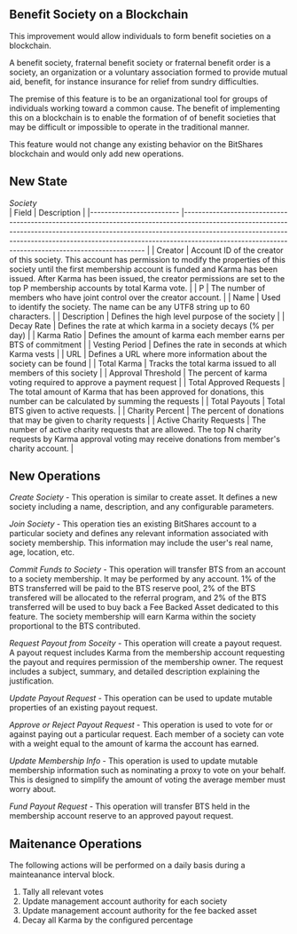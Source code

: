 Benefit Society on a Blockchain
-------------------------------

This improvement would allow individuals to form benefit societies on a blockchain.

A benefit society, fraternal benefit society or fraternal benefit order is a society, 
an organization or a voluntary association formed to provide mutual aid, benefit, 
for instance insurance for relief from sundry difficulties.

The premise of this feature is to be an organizational tool for groups of individuals
working toward a common cause.  The benefit of implementing this on a blockchain is to
enable the formation of of benefit societies that may be difficult or impossible to
operate in the traditional manner.

This feature would not change any existing behavior on the BitShares blockchain and would
only add new operations.

New State
--------------

*Society*  
| Field                   	| Description                                                                                                                                                                                                                                                                                                 	|
|-------------------------	|-------------------------------------------------------------------------------------------------------------------------------------------------------------------------------------------------------------------------------------------------------------------------------------------------------------	|
| Creator                 	| Account ID of the creator of this society. This account has permission to modify the properties of this society until the first membership account is funded and Karma has been issued.  After Karma has been issued, the creator permissions are set to the top P membership accounts by total Karma vote. 	|
| P                       	| The number of members who have joint control over the creator account.                                                                                                                                                                                                                                      	|
| Name                    	| Used to identify the society. The name can be any UTF8 string up to 60 characters.                                                                                                                                                                                                                          	|
| Description             	| Defines the high level purpose of the society                                                                                                                                                                                                                                                               	|
| Decay Rate              	| Defines the rate at which karma in a society decays (% per day)                                                                                                                                                                                                                                             	|
| Karma Ratio             	| Defines the amount of karma each member earns per BTS of commitment                                                                                                                                                                                                                                         	|
| Vesting Period          	| Defines the rate in seconds at which Karma vests                                                                                                                                                                                                                                                            	|
| URL                     	| Defines a URL where more information about the society can be found                                                                                                                                                                                                                                         	|
| Total Karma             	| Tracks the total karma issued to all members of this society                                                                                                                                                                                                                                                	|
| Approval Threshold      	| The percent of karma voting required to approve a payment request                                                                                                                                                                                                                                           	|
| Total Approved Requests 	| The total amount of Karma that has been approved for donations, this number can be calculated by summing the requests                                                                                                                                                                                       	|
| Total Payouts           	| Total BTS given to active requests.                                                                                                                                                                                                                                                                         	|
| Charity Percent         	| The percent of donations that may be given to charity requests                                                                                                                                                                                                                                              	|
| Active Charity Requests 	| The number of active charity requests that are allowed.  The top N charity requests by Karma approval voting may receive donations from member's charity account.                                                                                                                                           	|


New Operations
--------------

*Create Society* - This operation is similar to create asset. It defines a new society including
a name, description, and any configurable parameters.

*Join Society*  - This operation ties an existing BitShares account to a particular society and 
defines any relevant information associated with society membership. This information may include
the user's real name, age, location, etc.  

*Commit Funds to Society*  - This operation will transfer BTS from an account to a society membership. 
It may be performed by any account. 1% of the BTS transferred will be paid to the BTS reserve pool,
2% of the BTS transfered will be allocated to the referral program, and 2% of the BTS transferred will be
used to buy back a Fee Backed Asset dedicated to this feature.   The society membership will earn Karma within
the society proportional to the BTS contributed.

*Request Payout from Soceity* - This operation will create a payout request. A payout request includes Karma from
the membership account requesting the payout and requires permission of the membership owner. The request includes a
subject, summary, and detailed description explaining the justification.

*Update Payout Request* - This operation can be used to update mutable properties of an existing payout request.

*Approve or Reject Payout Request* - This operation is used to vote for or against paying out a particular request. 
Each member of a society can vote with a weight equal to the amount of karma the account has earned.

*Update Membership Info* - This operation is used to update mutable membership information such as nominating 
a proxy to vote on your behalf.  This is designed to simplify the amount of voting the average member must worry about.

*Fund Payout Request* - This operation will transfer BTS held in the membership account reserve to an approved payout request.


Maitenance Operations
---------------------
The following actions will be performed on a daily basis during a mainteanance interval block.

1. Tally all relevant votes
2. Update management account authority for each society
3. Update management account authority for the fee backed asset 
4. Decay all Karma by the configured percentage

